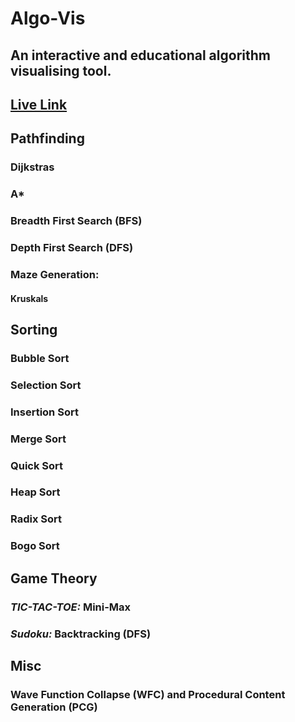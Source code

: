 # Algo-Vis

## An interactive and educational algorithm visualising tool. 

## [Live Link](https://algo-vis-tool.netlify.app)

## Pathfinding 

### Dijkstras

### A*

### Breadth First Search (BFS)

### Depth First Search (DFS)

### Maze Generation:

#### Kruskals

## Sorting 

### Bubble Sort 

### Selection Sort

### Insertion Sort

### Merge Sort

### Quick Sort

### Heap Sort

### Radix Sort

### Bogo Sort


## Game Theory 

### *TIC-TAC-TOE:* Mini-Max 

### *Sudoku:* Backtracking (DFS) 

## Misc 

### Wave Function Collapse (WFC) and Procedural Content Generation (PCG)